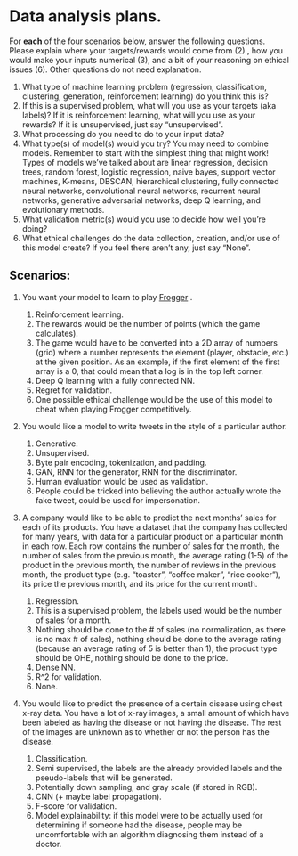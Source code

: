# Data analysis plans.
For **each** of the four scenarios below, answer the following questions. Please explain where your targets/rewards would come from (2) , how you would make your inputs numerical (3), and a bit of your reasoning on ethical issues (6). Other questions do not need explanation.
1. What type of machine learning problem (regression, classification, clustering, generation, reinforcement learning) do you think this is?
2. If this is a supervised problem, what will you use as your targets (aka labels)? If it is reinforcement learning, what will you use as your rewards? If it is unsupervised, just say “unsupervised”.
3. What processing do you need to do to your input data?
4. What type(s) of model(s) would you try? You may need to combine models. Remember to start with the simplest thing that might work! Types of models we’ve talked about are linear regression, decision trees, random forest, logistic regression, naive bayes, support vector machines, K-means, DBSCAN, hierarchical clustering, fully connected neural networks, convolutional neural networks, recurrent neural networks, generative adversarial networks, deep Q learning, and evolutionary methods.
5. What validation metric(s) would you use to decide how well you’re doing?
6. What ethical challenges do the data collection, creation, and/or use of this model create? If you feel there aren’t any, just say “None”.

## Scenarios:
1. You want your model to learn to play [Frogger](https://en.wikipedia.org/wiki/Frogger%22%20%5Ct%20%22_blank) .
	1. Reinforcement learning.
	2. The rewards would be the number of points (which the game calculates).
	3. The game would have to be converted into a 2D array of numbers (grid) where a number represents the element (player, obstacle, etc.) at the given position. As an example, if the first element of the first array is a 0, that could mean that a log is in the top left corner.
	4. Deep Q learning with a fully connected NN.
	5. Regret for validation.
	6. One possible ethical challenge would be the use of this model to cheat when playing Frogger competitively. 

2. You would like a model to write tweets in the style of a particular author.
	1. Generative.
	2. Unsupervised.
	3. Byte pair encoding, tokenization, and padding.
	4. GAN, RNN for the generator, RNN for the discriminator.
	5. Human evaluation would be used as validation. 
	6. People could be tricked into believing the author actually wrote the fake tweet, could be used for impersonation. 

3. A company would like to be able to predict the next months’ sales for each of its products. You have a dataset that the company has collected for many years, with data for a particular product on a particular month in each row. Each row contains the number of sales for the month, the number of sales from the previous month, the average rating (1-5) of the product in the previous month, the number of reviews in the previous month, the product type (e.g. “toaster”, “coffee maker”, “rice cooker”), its price the previous month, and its price for the current month.
	1. Regression.
	2. This is a supervised problem, the labels used would be the number of sales for a month.
	3. Nothing should be done to the # of sales (no normalization, as there is no max # of sales), nothing should be done to the average rating (because an average rating of 5 is better than 1), the product type should be OHE, nothing should be done to the price.
	4. Dense NN.
	5. R^2 for validation. 
	6. None.

4. You would like to predict the presence of a certain disease using chest x-ray data. You have a lot of x-ray images, a small amount of which have been labeled as having the disease or not having the disease. The rest of the images are unknown as to whether or not the person has the disease.
	1. Classification.
	2. Semi supervised, the labels are the already provided labels and the pseudo-labels that will be generated. 
	3. Potentially down sampling, and gray scale (if stored in RGB).
	4. CNN (+ maybe label propagation).
	5. F-score for validation. 
	6. Model explainability: if this model were to be actually used for determining if someone had the disease, people may be uncomfortable with an algorithm diagnosing them instead of a doctor. 
